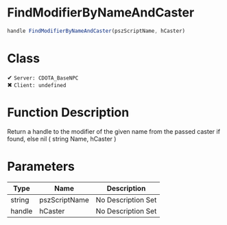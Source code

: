 # FindModifierByNameAndCaster
```js
handle FindModifierByNameAndCaster(pszScriptName, hCaster)
```
# Class
✔ `Server: CDOTA_BaseNPC`  
✖ `Client: undefined`  

# Function Description
Return a handle to the modifier of the given name from the passed caster if found, else nil ( string Name, hCaster )
# Parameters
Type|Name|Description
--|--|--
string|pszScriptName|No Description Set
handle|hCaster|No Description Set
